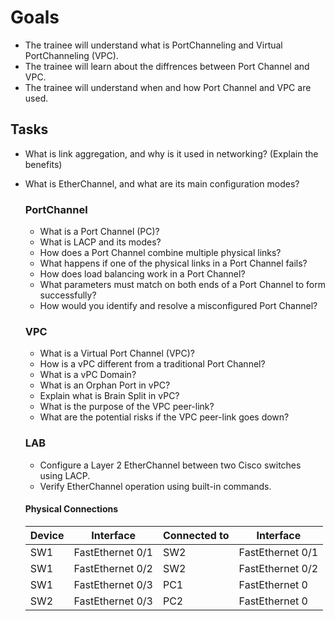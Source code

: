# Goals

- The trainee will understand what is PortChanneling and Virtual PortChanneling (VPC).
- The trainee will learn about the diffrences between Port Channel and VPC.
- The trainee will understand when and how Port Channel and VPC are used.

## Tasks

- What is link aggregation, and why is it used in networking? (Explain the benefits)
- What is EtherChannel, and what are its main configuration modes?

  ### PortChannel

  - What is a Port Channel (PC)?
  - What is LACP and its modes?
  - How does a Port Channel combine multiple physical links?
  - What happens if one of the physical links in a Port Channel fails?
  - How does load balancing work in a Port Channel?
  - What parameters must match on both ends of a Port Channel to form successfully?
  - How would you identify and resolve a misconfigured Port Channel?

  ### VPC

  - What is a Virtual Port Channel (VPC)?
  - How is a vPC different from a traditional Port Channel?
  - What is a vPC Domain?
  - What is an Orphan Port in vPC?
  - Explain what is Brain Split in vPC?
  - What is the purpose of the VPC peer-link?
  - What are the potential risks if the VPC peer-link goes down?

  ### LAB

  - Configure a Layer 2 EtherChannel between two Cisco switches using LACP.
  - Verify EtherChannel operation using built-in commands.

  #### Physical Connections

    | Device | Interface         | Connected to | Interface         |
    |--------|-------------------|--------------|-------------------|
    | SW1    | FastEthernet 0/1  | SW2          | FastEthernet 0/1  |
    | SW1    | FastEthernet 0/2  | SW2          | FastEthernet 0/2  |
    | SW1    | FastEthernet 0/3  | PC1          | FastEthernet 0    |
    | SW2    | FastEthernet 0/3  | PC2          | FastEthernet 0    |
